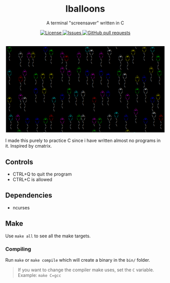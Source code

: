 <p align="center">
	<h1 align="center">lballoons</h2>
	<p align="center">A terminal "screensaver" written in C</p>
</p>
<p align="center">
	<a href="./LICENSE">
		<img alt="License" src="https://img.shields.io/badge/license-GPL-blue?color=7aca00"/>
	</a>
	<a href="https://github.com/LordOfTrident/lballoons/issues">
		<img alt="Issues" src="https://img.shields.io/github/issues/LordOfTrident/lballoons?color=0088ff"/>
	</a>
	<a href="https://github.com/LordOfTrident/lballoons/pulls">
		<img alt="GitHub pull requests" src="https://img.shields.io/github/issues-pr/LordOfTrident/lballoons?color=0088ff"/>
	</a>
	<br><br><br>
	<img width="500px" src="assets/img.png"/>
</p>

I made this purely to practice C since i have written almost no programs in it.
Inspired by cmatrix.

## Controls
- CTRL+Q to quit the program
- CTRL+C is allowed

## Dependencies
- ncurses

## Make
Use `make all` to see all the make targets.

### Compiling
Run `make` or `make compile` which will create a binary in the `bin/` folder.

> If you want to change the compiler make uses, set the `C` variable. Example: `make C=gcc`

